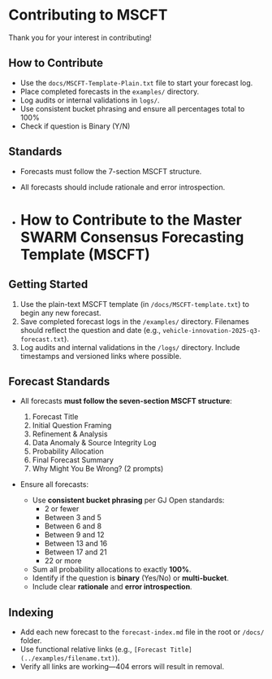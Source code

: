 # Contributing to MSCFT

Thank you for your interest in contributing!

## How to Contribute

- Use the `docs/MSCFT-Template-Plain.txt` file to start your forecast log.
- Place completed forecasts in the `examples/` directory.
- Log audits or internal validations in `logs/`.
- Use consistent bucket phrasing and ensure all percentages total to 100%
- Check if question is Binary (Y/N)

## Standards

- Forecasts must follow the 7-section MSCFT structure.
- All forecasts should include rationale and error introspection.

- # How to Contribute to the Master SWARM Consensus Forecasting Template (MSCFT)

## Getting Started

1. Use the plain-text MSCFT template (in `/docs/MSCFT-template.txt`) to begin any new forecast.
2. Save completed forecast logs in the `/examples/` directory. Filenames should reflect the question and date (e.g., `vehicle-innovation-2025-q3-forecast.txt`).
3. Log audits and internal validations in the `/logs/` directory. Include timestamps and versioned links where possible.

## Forecast Standards

- All forecasts **must follow the seven-section MSCFT structure**:
  1. Forecast Title  
  2. Initial Question Framing  
  3. Refinement & Analysis  
  4. Data Anomaly & Source Integrity Log  
  5. Probability Allocation  
  6. Final Forecast Summary  
  7. Why Might You Be Wrong? (2 prompts)

- Ensure all forecasts:
  - Use **consistent bucket phrasing** per GJ Open standards:
    - 2 or fewer  
    - Between 3 and 5  
    - Between 6 and 8  
    - Between 9 and 12  
    - Between 13 and 16  
    - Between 17 and 21  
    - 22 or more  
  - Sum all probability allocations to exactly **100%**.
  - Identify if the question is **binary** (Yes/No) or **multi-bucket**.
  - Include clear **rationale** and **error introspection**.

## Indexing

- Add each new forecast to the `forecast-index.md` file in the root or `/docs/` folder.
- Use functional relative links (e.g., `[Forecast Title](../examples/filename.txt)`).
- Verify all links are working—404 errors will result in removal.


